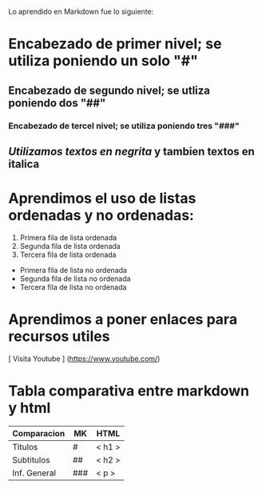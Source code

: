 Lo aprendido en Markdown fue lo siguiente: 
# Encabezado de primer nivel; se utiliza poniendo un solo "#"
## Encabezado de segundo nivel; se utliza poniendo dos "##"
### Encabezado de tercel nivel; se utiliza poniendo tres "###"
*Utilizamos textos en negrita* y tambien textos en italica 
----
# Aprendimos el uso de listas ordenadas y no ordenadas: 
1. Primera fila de lista ordenada
2. Segunda fila de lista ordenada
3. Tercera fila de lista ordenada

- Primera fila de lista no ordenada
- Segunda fila de lista no ordenada
- Tercera fila de lista no ordenada

# Aprendimos a poner enlaces para recursos utiles 
[ Visita Youtube ] (https://www.youtube.com/)

# Tabla comparativa entre markdown y html 

| Comparacion | MK | HTML |
|----------|----------|----------|
| Titulos   | # | < h1 >  |
| Subtitulos   | ## | < h2 >  |
| Inf. General   | ###  | < p >  |
